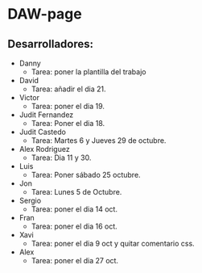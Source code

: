 # DAW-page
## Desarrolladores:
- Danny
    - Tarea: poner la plantilla del trabajo
- David
    - Tarea: añadir el dia 21.
- Victor
    - Tarea: poner el dia 19.
- Judit Fernandez
    - Tarea: Poner el dia 18.
- Judit Castedo
    - Tarea: Martes 6 y Jueves 29 de octubre.
- Alex Rodriguez
    - Tarea: Dia 11 y 30.
- Luis
    - Tarea: Poner sábado 25 octubre.
- Jon
    - Tarea: Lunes 5 de Octubre.
- Sergio
    - Tarea: poner el dia 14 oct.
- Fran
    - Tarea: poner el dia 16 oct.
- Xavi
    - Tarea: poner el dia 9 oct y quitar comentario css.
- Alex
    - Tarea: poner el dia 27 oct.
